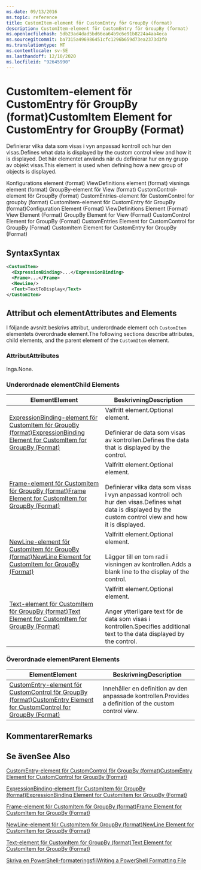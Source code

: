 ```yaml
---
ms.date: 09/13/2016
ms.topic: reference
title: CustomItem-element för CustomEntry för GroupBy (format)
description: CustomItem-element för CustomEntry för GroupBy (format)
ms.openlocfilehash: 5db23ad4dad5bd66ea64b9c6e91b8224a4aa4eca
ms.sourcegitcommit: ba7315a496986451cfc1296b659d73ea2373d3f0
ms.translationtype: MT
ms.contentlocale: sv-SE
ms.lasthandoff: 12/10/2020
ms.locfileid: "92645990"
---
```

# <a name="customitem-element-for-customentry-for-groupby-format"></a><span data-ttu-id="3df98-103">CustomItem-element för CustomEntry för GroupBy (format)</span><span class="sxs-lookup"><span data-stu-id="3df98-103">CustomItem Element for CustomEntry for GroupBy (Format)</span></span>

<span data-ttu-id="3df98-104">Definierar vilka data som visas i vyn anpassad kontroll och hur den visas.</span><span class="sxs-lookup"><span data-stu-id="3df98-104">Defines what data is displayed by the custom control view and how it is displayed.</span></span> <span data-ttu-id="3df98-105">Det här elementet används när du definierar hur en ny grupp av objekt visas.</span><span class="sxs-lookup"><span data-stu-id="3df98-105">This element is used when defining how a new group of objects is displayed.</span></span>

<span data-ttu-id="3df98-106">Konfigurations element (format) ViewDefinitions element (format) visnings element (format) GroupBy-element för View (format) CustomControl-element för GroupBy (format) CustomEntries-element för CustomControl for groupby (format) CustomItem-element för CustomEntry för GroupBy (format)</span><span class="sxs-lookup"><span data-stu-id="3df98-106">Configuration Element (Format) ViewDefinitions Element (Format) View Element (Format) GroupBy Element for View (Format) CustomControl Element for GroupBy (Format) CustomEntries Element for CustomControl for GroupBy (Format) CustomItem Element for CustomEntry for GroupBy (Format)</span></span>

## <a name="syntax"></a><span data-ttu-id="3df98-107">Syntax</span><span class="sxs-lookup"><span data-stu-id="3df98-107">Syntax</span></span>

```xml
<CustomItem>
  <ExpressionBinding>...</ExpressionBinding>
  <Frame>...</Frame>
  <NewLine/>
  <Text>TextToDisplay</Text>
</CustomItem>
```

## <a name="attributes-and-elements"></a><span data-ttu-id="3df98-108">Attribut och element</span><span class="sxs-lookup"><span data-stu-id="3df98-108">Attributes and Elements</span></span>

<span data-ttu-id="3df98-109">I följande avsnitt beskrivs attribut, underordnade element och `CustomItem` elementets överordnade element.</span><span class="sxs-lookup"><span data-stu-id="3df98-109">The following sections describe attributes, child elements, and the parent element of the `CustomItem` element.</span></span>

### <a name="attributes"></a><span data-ttu-id="3df98-110">Attribut</span><span class="sxs-lookup"><span data-stu-id="3df98-110">Attributes</span></span>

<span data-ttu-id="3df98-111">Inga.</span><span class="sxs-lookup"><span data-stu-id="3df98-111">None.</span></span>

### <a name="child-elements"></a><span data-ttu-id="3df98-112">Underordnade element</span><span class="sxs-lookup"><span data-stu-id="3df98-112">Child Elements</span></span>

|<span data-ttu-id="3df98-113">Element</span><span class="sxs-lookup"><span data-stu-id="3df98-113">Element</span></span>|<span data-ttu-id="3df98-114">Beskrivning</span><span class="sxs-lookup"><span data-stu-id="3df98-114">Description</span></span>|
|-------------|-----------------|
|[<span data-ttu-id="3df98-115">ExpressionBinding-element för CustomItem för GroupBy (format)</span><span class="sxs-lookup"><span data-stu-id="3df98-115">ExpressionBinding Element for CustomItem for GroupBy (Format)</span></span>](./expressionbinding-element-for-customitem-for-groupby-format.md)|<span data-ttu-id="3df98-116">Valfritt element.</span><span class="sxs-lookup"><span data-stu-id="3df98-116">Optional element.</span></span><br /><br /> <span data-ttu-id="3df98-117">Definierar de data som visas av kontrollen.</span><span class="sxs-lookup"><span data-stu-id="3df98-117">Defines the data that is displayed by the control.</span></span>|
|[<span data-ttu-id="3df98-118">Frame-element för CustomItem för GroupBy (format)</span><span class="sxs-lookup"><span data-stu-id="3df98-118">Frame Element for CustomItem for GroupBy (Format)</span></span>](./frame-element-for-customitem-for-groupby-format.md)|<span data-ttu-id="3df98-119">Valfritt element.</span><span class="sxs-lookup"><span data-stu-id="3df98-119">Optional element.</span></span><br /><br /> <span data-ttu-id="3df98-120">Definierar vilka data som visas i vyn anpassad kontroll och hur den visas.</span><span class="sxs-lookup"><span data-stu-id="3df98-120">Defines what data is displayed by the custom control view and how it is displayed.</span></span>|
|[<span data-ttu-id="3df98-121">NewLine-element för CustomItem för GroupBy (format)</span><span class="sxs-lookup"><span data-stu-id="3df98-121">NewLine Element for CustomItem for GroupBy (Format)</span></span>](./newline-element-for-customitem-for-groupby-format.md)|<span data-ttu-id="3df98-122">Valfritt element.</span><span class="sxs-lookup"><span data-stu-id="3df98-122">Optional element.</span></span><br /><br /> <span data-ttu-id="3df98-123">Lägger till en tom rad i visningen av kontrollen.</span><span class="sxs-lookup"><span data-stu-id="3df98-123">Adds a blank line to the display of the control.</span></span>|
|[<span data-ttu-id="3df98-124">Text-element för CustomItem för GroupBy (format)</span><span class="sxs-lookup"><span data-stu-id="3df98-124">Text Element for CustomItem for GroupBy (Format)</span></span>](./text-element-for-customitem-for-groupby-format.md)|<span data-ttu-id="3df98-125">Valfritt element.</span><span class="sxs-lookup"><span data-stu-id="3df98-125">Optional element.</span></span><br /><br /> <span data-ttu-id="3df98-126">Anger ytterligare text för de data som visas i kontrollen.</span><span class="sxs-lookup"><span data-stu-id="3df98-126">Specifies additional text to the data displayed by the control.</span></span>|

### <a name="parent-elements"></a><span data-ttu-id="3df98-127">Överordnade element</span><span class="sxs-lookup"><span data-stu-id="3df98-127">Parent Elements</span></span>

|<span data-ttu-id="3df98-128">Element</span><span class="sxs-lookup"><span data-stu-id="3df98-128">Element</span></span>|<span data-ttu-id="3df98-129">Beskrivning</span><span class="sxs-lookup"><span data-stu-id="3df98-129">Description</span></span>|
|-------------|-----------------|
|[<span data-ttu-id="3df98-130">CustomEntry-element för CustomControl för GroupBy (format)</span><span class="sxs-lookup"><span data-stu-id="3df98-130">CustomEntry Element for CustomControl for GroupBy (Format)</span></span>](./customentry-element-for-customcontrol-for-groupby-format.md)|<span data-ttu-id="3df98-131">Innehåller en definition av den anpassade kontrollen.</span><span class="sxs-lookup"><span data-stu-id="3df98-131">Provides a definition of the custom control view.</span></span>|

## <a name="remarks"></a><span data-ttu-id="3df98-132">Kommentarer</span><span class="sxs-lookup"><span data-stu-id="3df98-132">Remarks</span></span>

## <a name="see-also"></a><span data-ttu-id="3df98-133">Se även</span><span class="sxs-lookup"><span data-stu-id="3df98-133">See Also</span></span>

[<span data-ttu-id="3df98-134">CustomEntry-element för CustomControl för GroupBy (format)</span><span class="sxs-lookup"><span data-stu-id="3df98-134">CustomEntry Element for CustomControl for GroupBy (Format)</span></span>](./customentry-element-for-customcontrol-for-groupby-format.md)

[<span data-ttu-id="3df98-135">ExpressionBinding-element för CustomItem för GroupBy (format)</span><span class="sxs-lookup"><span data-stu-id="3df98-135">ExpressionBinding Element for CustomItem for GroupBy (Format)</span></span>](./expressionbinding-element-for-customitem-for-groupby-format.md)

[<span data-ttu-id="3df98-136">Frame-element för CustomItem för GroupBy (format)</span><span class="sxs-lookup"><span data-stu-id="3df98-136">Frame Element for CustomItem for GroupBy (Format)</span></span>](./frame-element-for-customitem-for-groupby-format.md)

[<span data-ttu-id="3df98-137">NewLine-element för CustomItem för GroupBy (format)</span><span class="sxs-lookup"><span data-stu-id="3df98-137">NewLine Element for CustomItem for GroupBy (Format)</span></span>](./newline-element-for-customitem-for-groupby-format.md)

[<span data-ttu-id="3df98-138">Text-element för CustomItem för GroupBy (format)</span><span class="sxs-lookup"><span data-stu-id="3df98-138">Text Element for CustomItem for GroupBy (Format)</span></span>](./text-element-for-customitem-for-groupby-format.md)

[<span data-ttu-id="3df98-139">Skriva en PowerShell-formateringsfil</span><span class="sxs-lookup"><span data-stu-id="3df98-139">Writing a PowerShell Formatting File</span></span>](./writing-a-powershell-formatting-file.md)

